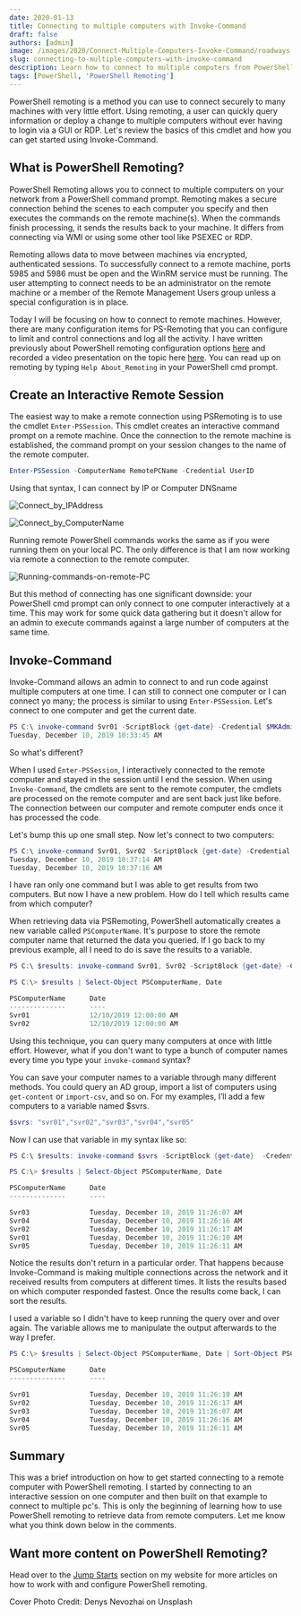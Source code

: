 ```yaml
---
date: 2020-01-13
title: Connecting to multiple computers with Invoke-Command
draft: false
authors: [admin]
image: /images/2020/Connect-Multiple-Computers-Invoke-Command/roadways-compressed.webp
slug: connecting-to-multiple-computers-with-invoke-command
description: Learn how to connect to multiple computers from PowerShell with my guide on PowerShell Remoting and Invoke-Command.
tags: [PowerShell, 'PowerShell Remoting']
---
```


PowerShell remoting is a method you can use to connect securely to many machines with very little effort. Using remoting, a user can quickly query information or deploy a change to multiple computers without ever having to login via a GUI or RDP. Let's review the basics of this cmdlet and how you can get started using Invoke-Command.

## What is PowerShell Remoting?

PowerShell Remoting allows you to connect to multiple computers on your network from a PowerShell command prompt. Remoting makes a secure connection behind the scenes to each computer you specify and then executes the commands on the remote machine(s). When the commands finish processing, it sends the results back to your machine. It differs from connecting via WMI or using some other tool like PSEXEC or RDP.

Remoting allows data to move between machines via encrypted, authenticated sessions. To successfully connect to a remote machine, ports 5985 and 5986 must be open and the WinRM service must be running. The user attempting to connect needs to be an administrator on the remote machine or a member of the Remote Management Users group unless a special configuration is in place.

Today I will be focusing on how to connect to remote machines. However, there are many configuration items for PS-Remoting that you can configure to limit and control connections and log all the activity. I have written previously about PowerShell remoting configuration options [here](https://commandline.ninja/securing-powershell/) and recorded a video presentation on the topic here [here](https://commandline.ninja/psremoting-video/). You can read up on remoting by typing `Help About_Remoting` in your PowerShell cmd prompt.

## Create an Interactive Remote Session

The easiest way to make a remote connection using PSRemoting is to use the cmdlet `Enter-PSSession`. This cmdlet creates an interactive command prompt on a remote machine. Once the connection to the remote machine is established, the command prompt on your session changes to the name of the remote computer.

```PowerShell
Enter-PSSession -ComputerName RemotePCName -Credential UserID
```

Using that syntax, I can connect by IP or Computer DNSname

![Connect_by_IPAddress](/images/2020/Connect-Multiple-Computers-Invoke-Command/Connect_by_IPAddress.png)

![Connect_by_ComputerName](/images/2020/Connect-Multiple-Computers-Invoke-Command/Connect_by_ComputerName.png)

Running remote PowerShell commands works the same as if you were running them on your local PC. The only difference is that I am now working via remote a connection to the remote computer.

![Running-commands-on-remote-PC](/images/2020/Connect-Multiple-Computers-Invoke-Command/Running-commands-on-remote-PC.png)

But this method of connecting has one significant downside: your PowerShell cmd prompt can only connect to one computer interactively at a time. This may work for some quick data gathering but it doesn't allow for an admin to execute commands against a large number of computers at the same time.

## Invoke-Command

Invoke-Command allows an admin to connect to and run code against multiple computers at one time. I can still to connect one computer or I can connect yo many; the process is similar to using `Enter-PSSession`. Let's connect to one computer and get the current date.

```PowerShell
PS C:\ invoke-command Svr01 -ScriptBlock {get-date} -Credential $MKAdmin
Tuesday, December 10, 2019 10:33:45 AM
```

So what's different?

When I used `Enter-PSSession`, I interactively connected to the remote computer and stayed in the session until I end the session. When using `Invoke-Command`, the cmdlets are sent to the remote computer, the cmdlets are processed on the remote computer and are sent back just like before. The connection between our computer and remote computer ends once it has processed the code.

Let's bump this up one small step. Now let's connect to two computers:

```PowerShell
PS C:\ invoke-command Svr01, Svr02 -ScriptBlock {get-date} -Credential $MKAdmin
Tuesday, December 10, 2019 10:37:14 AM
Tuesday, December 10, 2019 10:37:16 AM
```

I have ran only one command but I was able to get results from two computers. But now I have a new problem. How do I tell which results came from which computer?

When retrieving data via PSRemoting, PowerShell automatically creates a new variable called `PSComputerName`. It's purpose to store the remote computer name that returned the data you queried. If I go back to my previous example, all I need to do is save the results to a variable.

```PowerShell
PS C:\ $results: invoke-command Svr01, Svr02 -ScriptBlock {get-date} -Credential $MKAdmin

PS C:\> $results | Select-Object PSComputerName, Date

PSComputerName      Date
--------------      ----
Svr01               12/10/2019 12:00:00 AM
Svr02               12/10/2019 12:00:00 AM

```

Using this technique, you can query many computers at once with little effort. However, what if you don't want to type a bunch of computer names every time you type your `invoke-command` syntax?

You can save your computer names to a variable through many different methods.
You could query an AD group, import a list of computers using `get-content` or `import-csv`, and so on. For my examples, I’ll add a few computers to a variable named $svrs.

```PowerShell
$svrs: "svr01","svr02","svr03","svr04","svr05"
```

Now I can use that variable in my syntax like so:

```PowerShell
PS C:\ $results: invoke-command $svrs -ScriptBlock {get-date}  -Credential $MKAdmin

PS C:\> $results | Select-Object PSComputerName, Date

PSComputerName      Date
--------------      ----

Svr03               Tuesday, December 10, 2019 11:26:07 AM
Svr04               Tuesday, December 10, 2019 11:26:16 AM
Svr02               Tuesday, December 10, 2019 11:26:17 AM
Svr01               Tuesday, December 10, 2019 11:26:10 AM
Svr05               Tuesday, December 10, 2019 11:26:11 AM
```

Notice the results don't return in a particular order. That happens because Invoke-Command is making multiple connections across the network and it received results from computers at different times. It lists the results based on which computer responded fastest. Once the results come back, I can sort the results.

I used a variable so I didn't have to keep running the query over and over again. The variable allows me to manipulate the output afterwards to the way I prefer.

```PowerShell
PS C:\> $results | Select-Object PSComputerName, Date | Sort-Object PSComputerName

PSComputerName      Date
--------------      ----

Svr01               Tuesday, December 10, 2019 11:26:10 AM
Svr02               Tuesday, December 10, 2019 11:26:17 AM
Svr03               Tuesday, December 10, 2019 11:26:07 AM
Svr04               Tuesday, December 10, 2019 11:26:16 AM
Svr05               Tuesday, December 10, 2019 11:26:11 AM
```

## Summary

This was a brief introduction on how to get started connecting to a remote computer with PowerShell remoting. I started by connecting to an interactive session on one computer and then built on that example to connect to multiple pc's. This is only the beginning of learning how to use PowerShell remoting to retrieve data from remote computers. Let me know what you think down below in the comments.

## Want more content on PowerShell Remoting?

Head over to the [Jump Starts](https://commandline.ninja/tags/jumpstarts/) section on my website for more articles on how to work with and configure PowerShell remoting.

Cover Photo Credit: Denys Nevozhai on Unsplash